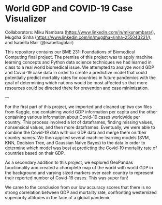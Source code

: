 # World GDP and COVID-19 Case Visualizer

Collaborators: Miku Nambara (https://www.linkedin.com/in/mikunambara/), Mugdha Sinha (https://www.linkedin.com/in/mugdha-sinha-255043231/), and Isabella Blair (@isabellagblair)

This repository contains our BME 231: Foundations of Biomedical Computing final project. The premise of this project was to apply machine learning concepts and Python data science techniques we had learned in class to a real world biomedical issue. We attempted to analyze world GDP and Covid-19 case data in order to create a predictive model that could potentially predict mortality rates for countries in future pandemics with the goal of determining which nations would be most affected so that more resources could be directed there for prevention and case minimization. 

-- 

For the first part of this project, we imported and cleaned up two csv files from Kaggle, one containing world GDP information per capita and the other containing various information about Covid-19 cases worldwide per country. This process involved a lot of dataframes, finding missing values, nonsensical values, and then more dataframes. Eventually, we were able to combine the Covid-19 data with our GDP data and merge them on their country names. We then applied several machine learning models (SVM, KNN, Decision Tree, and Gaussian Naive Bayes) to the data in order to determine which model was best at predicting the Covid-19 mortality rate of countries based on their GDP. 

As a secondary addition to this project, we explored GeoPandas functionality and created a choropleth map of the world with world GDP in the background and varying sized markers over each country to represent their reported number of Covid-19 cases. This was super fun!

We came to the conclusion from our low accuracy scores that there is no strong correlation between GDP and mortality rate, confronting westernized superiority attitudes in the face of a global pandemic.
